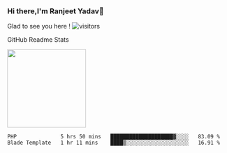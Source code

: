 ### Hi there,I'm Ranjeet Yadav👋

Glad to see you here ! ![visitors](https://visitor-badge.glitch.me/badge?page_id=${ranjeetproject}.${ranjeetproject.repo.id}) 

GitHub Readme Stats 

<img height="180em" src="https://github-readme-stats.vercel.app/api?username=ranjeetproject&show_icons=true&hide_border=true&&count_private=true&include_all_commits=true" />

<!--START_SECTION:waka-->
```text
PHP              5 hrs 50 mins   ████████████████████▓░░░░   83.09 % 
Blade Template   1 hr 11 mins    ████▒░░░░░░░░░░░░░░░░░░░░   16.91 % 
```
<!--END_SECTION:waka-->

